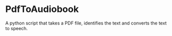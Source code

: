# PdfToAudiobook
A python script that takes a PDF file, identifies the text and converts the text to speech.
